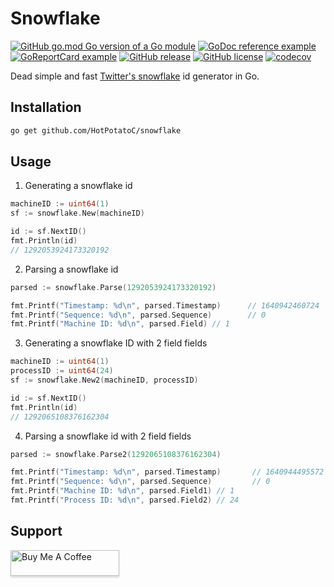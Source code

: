 # Snowflake

[![GitHub go.mod Go version of a Go module](https://img.shields.io/github/go-mod/go-version/gomods/athens.svg)](https://github.com/gomods/athens) [![GoDoc reference example](https://img.shields.io/badge/godoc-reference-blue.svg)](https://pkg.go.dev/github.com/HotPotatoC/snowflake) [![GoReportCard example](https://goreportcard.com/badge/github.com/HotPotatoC/snowflake)](https://goreportcard.com/report/github.com/HotPotatoC/snowflake) [![GitHub release](https://img.shields.io/github/release/HotPotatoC/snowflake.svg)](https://GitHub.com/HotPotatoC/snowflake/releases/) [![GitHub license](https://badgen.net/github/license/HotPotatoC/snowflake)](https://github.com/HotPotatoC/snowflake/blob/master/LICENSE) [![codecov](https://codecov.io/gh/HotPotatoC/snowflake/branch/master/graph/badge.svg?token=0BZ6BDOO7O)](https://codecov.io/gh/HotPotatoC/snowflake)

Dead simple and fast [Twitter's snowflake](https://blog.twitter.com/engineering/en_us/a/2010/announcing-snowflake) id generator in Go.

## Installation

```bash
go get github.com/HotPotatoC/snowflake
```

## Usage

1. Generating a snowflake id

```go
machineID := uint64(1)
sf := snowflake.New(machineID)

id := sf.NextID()
fmt.Println(id)
// 1292053924173320192
```

2. Parsing a snowflake id

```go
parsed := snowflake.Parse(1292053924173320192)

fmt.Printf("Timestamp: %d\n", parsed.Timestamp)      // 1640942460724
fmt.Printf("Sequence: %d\n", parsed.Sequence)        // 0
fmt.Printf("Machine ID: %d\n", parsed.Field) // 1
```

3. Generating a snowflake ID with 2 field fields

```go
machineID := uint64(1)
processID := uint64(24)
sf := snowflake.New2(machineID, processID)

id := sf.NextID()
fmt.Println(id)
// 1292065108376162304
```

4. Parsing a snowflake id with 2 field fields

```go
parsed := snowflake.Parse2(1292065108376162304)

fmt.Printf("Timestamp: %d\n", parsed.Timestamp)       // 1640944495572
fmt.Printf("Sequence: %d\n", parsed.Sequence)         // 0
fmt.Printf("Machine ID: %d\n", parsed.Field1) // 1
fmt.Printf("Process ID: %d\n", parsed.Field2) // 24
```

## Support

<a href="https://www.buymeacoffee.com/hotpotato" target="_blank"><img src="https://www.buymeacoffee.com/assets/img/custom_images/orange_img.png" alt="Buy Me A Coffee" style="height: 41px !important;width: 174px !important;box-shadow: 0px 3px 2px 0px rgba(190, 190, 190, 0.5) !important;-webkit-box-shadow: 0px 3px 2px 0px rgba(190, 190, 190, 0.5) !important;" ></a>
